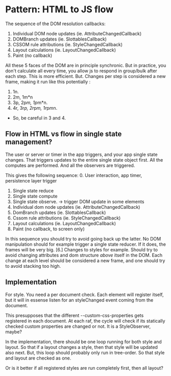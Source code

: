 # Pattern: HTML to JS flow

The sequence of the DOM resolution callbacks:

1. Individual DOM node updates (ie. AttributeChangedCallback)
2. DOMBranch updates (ie. SlottablesCallback)
3. CSSOM rule attributions (ie. StyleChangedCallback)
4. Layout calculations (ie. LayoutChangedCallback)
5. Paint (no callback)

All these 5 faces of the DOM are in principle synchronic. 
But in practice, you don't calculate all every time, 
you allow js to respond in group/bulk after each step. This is more efficient. 
But. Changes per step is considered a new frame, making it run like this potentially :
1. 1n.
2. 2m, 1m*n
3. 3p, 2p*m, 1p*m*n.
4. 4r, 3r*p, 2r*p*m, 1r*p*m*n.

* So, be careful in 3 and 4.

## Flow in HTML vs flow in single state management?

The user or server or timer in the app triggers, and your app single state changes.
That triggers updates to the entire single state object first. All the computes are performed.
And all the observers are triggered.

This gives the following sequence:
0. User interaction, app timer, persistence layer trigger
1. Single state reduce
2. Single state compute
3. Single state observe. -> trigger DOM update in some elements
4. Individual dom node updates (ie. AttributeChangedCallback)
5. DomBranch updates (ie. SlottablesCallback)
6. Cssom rule attributions (ie. StyleChangedCallback)
7. Layout calculations (ie. LayoutChangedCallback)
8. Paint (no callback, to screen only)

In this sequence you should try to avoid going back up the latter.
No DOM manipulation should for example trigger a single state reducer.
If it does, the frames will be very big. 
[6.] Changes to styles for example. Should try to avoid changing attributes and dom structure
*above* itself in the DOM. Each change at each level should be considered a new frame, and 
one should try to avoid stacking too high.

## Implementation

For style. You need a per document check. Each element will register itself, but it will in essense
listen for an styleChanged event coming from the document.

This presupposes that the different --custom-css-properties gets registered in each document.
At each raf, the cycle will check if its statically checked custom properties are changed or not.
It is a StyleObserver, maybe?

In the implementation, there should be one loop running for both style and layout. 
So that if a layout changes a style, then that style will be updated also next.
But, this loop should probably only run in tree-order. So that style and layout are checked as one.

Or is it better if all registered styles are run completely first, then all layout?

